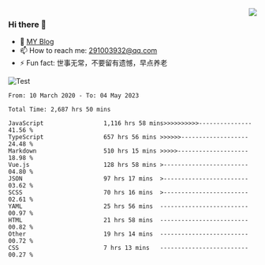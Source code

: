 <img align='right' src='https://github-readme-stats.vercel.app/api?username=niaogege&show_icons=true&theme=radical'/>

### Hi there 👋

- 🌱 [MY Blog](https://bythewayer.com/)
- 📫 How to reach me: 291003932@qq.com
- ⚡ Fun fact:  世事无常，不要留有遗憾，早点养老

![Test](https://github-readme-stats.vercel.app/api/top-langs/?username=niaogege&layout=compact)

<!--START_SECTION:waka-->

```text
From: 10 March 2020 - To: 04 May 2023

Total Time: 2,687 hrs 50 mins

JavaScript                 1,116 hrs 58 mins>>>>>>>>>>---------------   41.56 %
TypeScript                 657 hrs 56 mins >>>>>>-------------------   24.48 %
Markdown                   510 hrs 15 mins >>>>>--------------------   18.98 %
Vue.js                     128 hrs 58 mins >------------------------   04.80 %
JSON                       97 hrs 17 mins  >------------------------   03.62 %
SCSS                       70 hrs 16 mins  >------------------------   02.61 %
YAML                       25 hrs 56 mins  -------------------------   00.97 %
HTML                       21 hrs 58 mins  -------------------------   00.82 %
Other                      19 hrs 14 mins  -------------------------   00.72 %
CSS                        7 hrs 13 mins   -------------------------   00.27 %
```

<!--END_SECTION:waka-->
